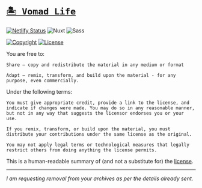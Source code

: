 # [`🏝 Vomad Life`](https://vomad.life?ref=github-readme)

[![Netlify Status](https://img.shields.io/netlify/1f72332d-e954-47c0-a4fd-6f8929ea668c?style=for-the-badge&logo=netlify&logoColor=#00C7B7)](https://app.netlify.com/sites/vomad.life/deploys) ![Nuxt](https://img.shields.io/badge/nuxt-1a1a1a.svg?style=for-the-badge&logo=nuxtdotjs) ![Sass](https://img.shields.io/badge/sass-1a1a1a.svg?style=for-the-badge&logo=sass)

[![Copyright](https://img.shields.io/badge/copyright-benmneb-important?style=for-the-badge)](https://github.com/benmneb) [![License](https://img.shields.io/badge/license-CC%20BY--NC%204.0-informational?style=for-the-badge)](https://creativecommons.org/licenses/by-sa/4.0/)

You are free to:

    Share — copy and redistribute the material in any medium or format

    Adapt — remix, transform, and build upon the material - for any purpose, even commercially.

Under the following terms:

    You must give appropriate credit, provide a link to the license, and indicate if changes were made. You may do so in any reasonable manner, but not in any way that suggests the licensor endorses you or your use.

    If you remix, transform, or build upon the material, you must distribute your contributions under the same license as the original.

    You may not apply legal terms or technological measures that legally restrict others from doing anything the license permits.

This is a human-readable summary of (and not a substitute for) the [license](https://creativecommons.org/licenses/by-sa/4.0/legalcode).

---

_I am requesting removal from your archives as per the details already sent._
